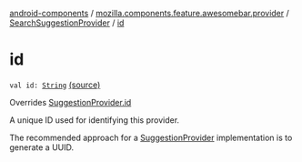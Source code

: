 [android-components](../../index.md) / [mozilla.components.feature.awesomebar.provider](../index.md) / [SearchSuggestionProvider](index.md) / [id](./id.md)

# id

`val id: `[`String`](https://kotlinlang.org/api/latest/jvm/stdlib/kotlin/-string/index.html) [(source)](https://github.com/mozilla-mobile/android-components/blob/master/components/feature/awesomebar/src/main/java/mozilla/components/feature/awesomebar/provider/SearchSuggestionProvider.kt#L40)

Overrides [SuggestionProvider.id](../../mozilla.components.concept.awesomebar/-awesome-bar/-suggestion-provider/id.md)

A unique ID used for identifying this provider.

The recommended approach for a [SuggestionProvider](../../mozilla.components.concept.awesomebar/-awesome-bar/-suggestion-provider/index.md) implementation is to generate a UUID.

